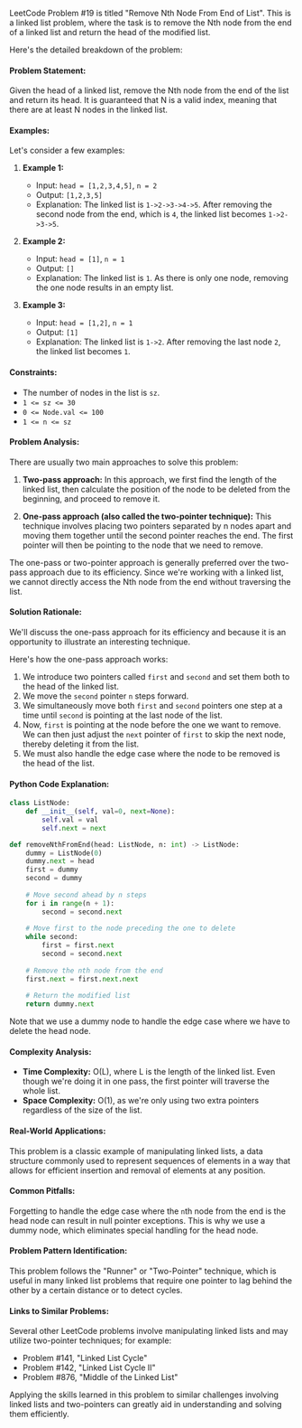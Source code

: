 LeetCode Problem #19 is titled "Remove Nth Node From End of List". This is a linked list problem, where the task is to remove the Nth node from the end of a linked list and return the head of the modified list.

Here's the detailed breakdown of the problem:

#### Problem Statement:

Given the head of a linked list, remove the Nth node from the end of the list and return its head. It is guaranteed that N is a valid index, meaning that there are at least N nodes in the linked list.

#### Examples:

Let's consider a few examples:

1. **Example 1:**
   - Input: `head = [1,2,3,4,5]`, `n = 2`
   - Output: `[1,2,3,5]`
   - Explanation: The linked list is `1->2->3->4->5`. After removing the second node from the end, which is `4`, the linked list becomes `1->2->3->5`.

2. **Example 2:**
   - Input: `head = [1]`, `n = 1`
   - Output: `[]`
   - Explanation: The linked list is `1`. As there is only one node, removing the one node results in an empty list.

3. **Example 3:**
   - Input: `head = [1,2]`, `n = 1`
   - Output: `[1]`
   - Explanation: The linked list is `1->2`. After removing the last node `2`, the linked list becomes `1`.

#### Constraints:

- The number of nodes in the list is `sz`.
- `1 <= sz <= 30`
- `0 <= Node.val <= 100`
- `1 <= n <= sz`

#### Problem Analysis:

There are usually two main approaches to solve this problem:

1. **Two-pass approach:**
   In this approach, we first find the length of the linked list, then calculate the position of the node to be deleted from the beginning, and proceed to remove it.

2. **One-pass approach (also called the two-pointer technique):**
   This technique involves placing two pointers separated by n nodes apart and moving them together until the second pointer reaches the end. The first pointer will then be pointing to the node that we need to remove.

The one-pass or two-pointer approach is generally preferred over the two-pass approach due to its efficiency. Since we're working with a linked list, we cannot directly access the Nth node from the end without traversing the list.

#### Solution Rationale:

We'll discuss the one-pass approach for its efficiency and because it is an opportunity to illustrate an interesting technique.

Here's how the one-pass approach works:

1. We introduce two pointers called `first` and `second` and set them both to the head of the linked list.
2. We move the `second` pointer `n` steps forward.
3. We simultaneously move both `first` and `second` pointers one step at a time until `second` is pointing at the last node of the list.
4. Now, `first` is pointing at the node before the one we want to remove. We can then just adjust the `next` pointer of `first` to skip the next node, thereby deleting it from the list.
5. We must also handle the edge case where the node to be removed is the head of the list.

#### Python Code Explanation:

```python
class ListNode:
    def __init__(self, val=0, next=None):
        self.val = val
        self.next = next

def removeNthFromEnd(head: ListNode, n: int) -> ListNode:
    dummy = ListNode(0)
    dummy.next = head
    first = dummy
    second = dummy
    
    # Move second ahead by n steps
    for i in range(n + 1):
        second = second.next
    
    # Move first to the node preceding the one to delete
    while second:
        first = first.next
        second = second.next
    
    # Remove the nth node from the end
    first.next = first.next.next
    
    # Return the modified list
    return dummy.next
```

Note that we use a dummy node to handle the edge case where we have to delete the head node.

#### Complexity Analysis:

- **Time Complexity:** O(L), where L is the length of the linked list. Even though we're doing it in one pass, the first pointer will traverse the whole list.
- **Space Complexity:** O(1), as we're only using two extra pointers regardless of the size of the list.

#### Real-World Applications:

This problem is a classic example of manipulating linked lists, a data structure commonly used to represent sequences of elements in a way that allows for efficient insertion and removal of elements at any position.

#### Common Pitfalls:

Forgetting to handle the edge case where the `n`th node from the end is the head node can result in null pointer exceptions. This is why we use a dummy node, which eliminates special handling for the head node.

#### Problem Pattern Identification:

This problem follows the "Runner" or "Two-Pointer" technique, which is useful in many linked list problems that require one pointer to lag behind the other by a certain distance or to detect cycles.

#### Links to Similar Problems:

Several other LeetCode problems involve manipulating linked lists and may utilize two-pointer techniques; for example:
- Problem #141, "Linked List Cycle"
- Problem #142, "Linked List Cycle II"
- Problem #876, "Middle of the Linked List"

Applying the skills learned in this problem to similar challenges involving linked lists and two-pointers can greatly aid in understanding and solving them efficiently.